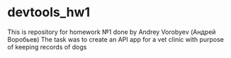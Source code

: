 # devtools_hw1
This is repository for homework №1 done by Andrey Vorobyev (Андрей Воробьев)
The task was to create an API app for a vet clinic with purpose of keeping records of dogs 
